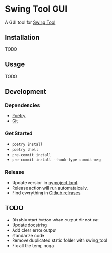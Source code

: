 # Swing Tool GUI

A GUI tool for [Swing Tool](https://github.com/ahuang0808/swing-tool)

## Installation

TODO

## Usage

TODO

## Development

### Dependencies

- [Poetry](https://python-poetry.org/)
- [Git](https://git-scm.com/)

### Get Started

- `poetry install`
- `poetry shell`
- `pre-commit install`
- `pre-commit install --hook-type commit-msg`

### Release

- Update version in [pyproject.toml](https://github.com/ahuang0808/swing-tool-gui/blob/master/pyproject.toml).
- [Release action](https://github.com/ahuang0808/swing-tool-gui/actions) will run automataically.
- Find everything in [Github releases](https://github.com/ahuang0808/swing-tool-gui/releases/)

## TODO
- Disable start button when output dir not set
- Update docstring
- Add clear error output
- standarize code
- Remove duplicated static folder with swing_tool
- Fix all the temp noqa

